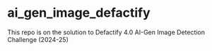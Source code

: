 # ai_gen_image_defactify
This repo is on the solution to Defactify 4.0 AI-Gen Image Detection Challenge (2024-25)
